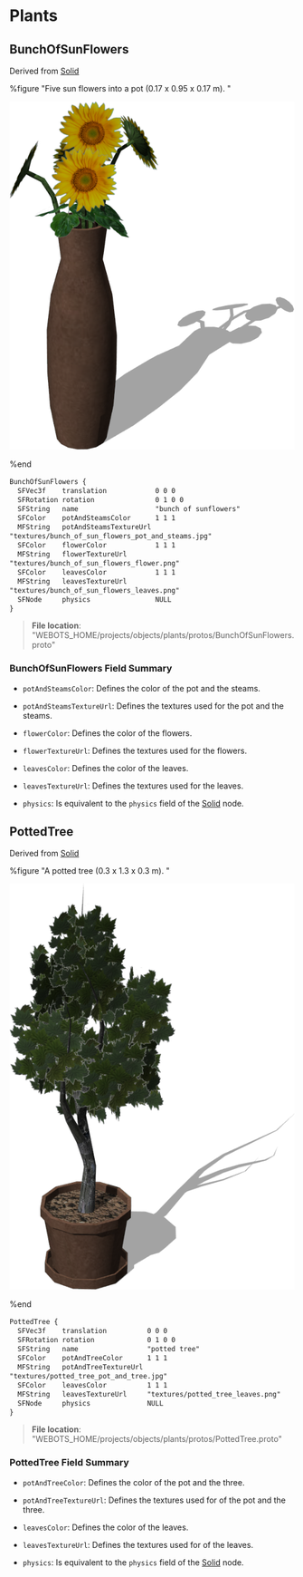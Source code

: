 # Plants

## BunchOfSunFlowers

Derived from [Solid](../reference/solid.md)

%figure "Five sun flowers into a pot (0.17 x 0.95 x 0.17 m).
"

![BunchOfSunFlowers](images/objects/plants/BunchOfSunFlowers/model.png)

%end

```
BunchOfSunFlowers {
  SFVec3f    translation            0 0 0
  SFRotation rotation               0 1 0 0
  SFString   name                   "bunch of sunflowers"
  SFColor    potAndSteamsColor      1 1 1                                               
  MFString   potAndSteamsTextureUrl "textures/bunch_of_sun_flowers_pot_and_steams.jpg"  
  SFColor    flowerColor            1 1 1                                               
  MFString   flowerTextureUrl       "textures/bunch_of_sun_flowers_flower.png"          
  SFColor    leavesColor            1 1 1                                               
  MFString   leavesTextureUrl       "textures/bunch_of_sun_flowers_leaves.png"          
  SFNode     physics                NULL                                                
}
```

> **File location**: "WEBOTS\_HOME/projects/objects/plants/protos/BunchOfSunFlowers.proto"

### BunchOfSunFlowers Field Summary

- `potAndSteamsColor`: Defines the color of the pot and the steams.

- `potAndSteamsTextureUrl`: Defines the textures used for the pot and the steams.

- `flowerColor`: Defines the color of the flowers.

- `flowerTextureUrl`: Defines the textures used for the flowers.

- `leavesColor`: Defines the color of the leaves.

- `leavesTextureUrl`: Defines the textures used for the leaves.

- `physics`: Is equivalent to the `physics` field of the [Solid](../reference/solid.md) node.

## PottedTree

Derived from [Solid](../reference/solid.md)

%figure "A potted tree (0.3 x 1.3 x 0.3 m).
"

![PottedTree](images/objects/plants/PottedTree/model.png)

%end

```
PottedTree {
  SFVec3f    translation          0 0 0
  SFRotation rotation             0 1 0 0
  SFString   name                 "potted tree"
  SFColor    potAndTreeColor      1 1 1                                    
  MFString   potAndTreeTextureUrl "textures/potted_tree_pot_and_tree.jpg"  
  SFColor    leavesColor          1 1 1                                    
  MFString   leavesTextureUrl     "textures/potted_tree_leaves.png"        
  SFNode     physics              NULL                                     
}
```

> **File location**: "WEBOTS\_HOME/projects/objects/plants/protos/PottedTree.proto"

### PottedTree Field Summary

- `potAndTreeColor`: Defines the color of the pot and the three.

- `potAndTreeTextureUrl`: Defines the textures used for of the pot and the three.

- `leavesColor`: Defines the color of the leaves.

- `leavesTextureUrl`: Defines the textures used for of the leaves.

- `physics`: Is equivalent to the `physics` field of the [Solid](../reference/solid.md) node.

